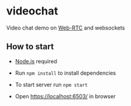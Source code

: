 # videochat

Video chat demo on [Web-RTC](https://developer.mozilla.org/en-US/docs/Web/API/WebRTC_API/Signaling_and_video_calling) and websockets 

## How to start

* [Node.js](https://nodejs.org/en/download/) required

* Run `npm install` to install dependencies

* To start server run `npm start`

* Open [https://localhost:6503/](https://localhost:6503/) in browser
